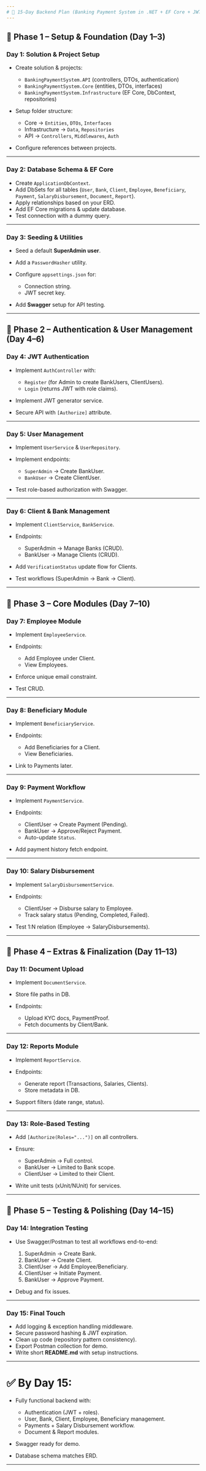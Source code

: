 ```yaml
---
# 📅 15-Day Backend Plan (Banking Payment System in .NET + EF Core + JWT)
---
```


## 🔵 **Phase 1 – Setup & Foundation (Day 1–3)**

### **Day 1: Solution & Project Setup**

- Create solution & projects:

  - `BankingPaymentSystem.API` (controllers, DTOs, authentication)
  - `BankingPaymentSystem.Core` (entities, DTOs, interfaces)
  - `BankingPaymentSystem.Infrastructure` (EF Core, DbContext, repositories)

- Setup folder structure:

  - Core → `Entities`, `DTOs`, `Interfaces`
  - Infrastructure → `Data`, `Repositories`
  - API → `Controllers`, `Middlewares`, `Auth`

- Configure references between projects.

---

### **Day 2: Database Schema & EF Core**

- Create `ApplicationDbContext`.
- Add DbSets for all tables (`User`, `Bank`, `Client`, `Employee`, `Beneficiary`, `Payment`, `SalaryDisbursement`, `Document`, `Report`).
- Apply relationships based on your ERD.
- Add EF Core migrations & update database.
- Test connection with a dummy query.

---

### **Day 3: Seeding & Utilities**

- Seed a default **SuperAdmin user**.
- Add a `PasswordHasher` utility.
- Configure `appsettings.json` for:

  - Connection string.
  - JWT secret key.

- Add **Swagger** setup for API testing.

---

## 🔵 **Phase 2 – Authentication & User Management (Day 4–6)**

### **Day 4: JWT Authentication**

- Implement `AuthController` with:

  - `Register` (for Admin to create BankUsers, ClientUsers).
  - `Login` (returns JWT with role claims).

- Implement JWT generator service.
- Secure API with `[Authorize]` attribute.

---

### **Day 5: User Management**

- Implement `UserService` & `UserRepository`.
- Implement endpoints:

  - `SuperAdmin` → Create BankUser.
  - `BankUser` → Create ClientUser.

- Test role-based authorization with Swagger.

---

### **Day 6: Client & Bank Management**

- Implement `ClientService`, `BankService`.
- Endpoints:

  - SuperAdmin → Manage Banks (CRUD).
  - BankUser → Manage Clients (CRUD).

- Add `VerificationStatus` update flow for Clients.
- Test workflows (SuperAdmin → Bank → Client).

---

## 🔵 **Phase 3 – Core Modules (Day 7–10)**

### **Day 7: Employee Module**

- Implement `EmployeeService`.
- Endpoints:

  - Add Employee under Client.
  - View Employees.

- Enforce unique email constraint.
- Test CRUD.

---

### **Day 8: Beneficiary Module**

- Implement `BeneficiaryService`.
- Endpoints:

  - Add Beneficiaries for a Client.
  - View Beneficiaries.

- Link to Payments later.

---

### **Day 9: Payment Workflow**

- Implement `PaymentService`.
- Endpoints:

  - ClientUser → Create Payment (Pending).
  - BankUser → Approve/Reject Payment.
  - Auto-update `Status`.

- Add payment history fetch endpoint.

---

### **Day 10: Salary Disbursement**

- Implement `SalaryDisbursementService`.
- Endpoints:

  - ClientUser → Disburse salary to Employee.
  - Track salary status (Pending, Completed, Failed).

- Test 1\:N relation (Employee → SalaryDisbursements).

---

## 🔵 **Phase 4 – Extras & Finalization (Day 11–13)**

### **Day 11: Document Upload**

- Implement `DocumentService`.
- Store file paths in DB.
- Endpoints:

  - Upload KYC docs, PaymentProof.
  - Fetch documents by Client/Bank.

---

### **Day 12: Reports Module**

- Implement `ReportService`.
- Endpoints:

  - Generate report (Transactions, Salaries, Clients).
  - Store metadata in DB.

- Support filters (date range, status).

---

### **Day 13: Role-Based Testing**

- Add `[Authorize(Roles="...")]` on all controllers.
- Ensure:

  - SuperAdmin → Full control.
  - BankUser → Limited to Bank scope.
  - ClientUser → Limited to their Client.

- Write unit tests (xUnit/NUnit) for services.

---

## 🔵 **Phase 5 – Testing & Polishing (Day 14–15)**

### **Day 14: Integration Testing**

- Use Swagger/Postman to test all workflows end-to-end:

  1. SuperAdmin → Create Bank.
  2. BankUser → Create Client.
  3. ClientUser → Add Employee/Beneficiary.
  4. ClientUser → Initiate Payment.
  5. BankUser → Approve Payment.

- Debug and fix issues.

---

### **Day 15: Final Touch**

- Add logging & exception handling middleware.
- Secure password hashing & JWT expiration.
- Clean up code (repository pattern consistency).
- Export Postman collection for demo.
- Write short **README.md** with setup instructions.

---

# ✅ By Day 15:

- Fully functional backend with:

  - Authentication (JWT + roles).
  - User, Bank, Client, Employee, Beneficiary management.
  - Payments + Salary Disbursement workflow.
  - Document & Report modules.

- Swagger ready for demo.
- Database schema matches ERD.

---
